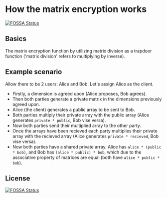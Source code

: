 # How the matrix encryption works
[![FOSSA Status](https://app.fossa.com/api/projects/git%2Bgithub.com%2FFoxNerdSaysMoo%2FPyEncryptors.svg?type=shield)](https://app.fossa.com/projects/git%2Bgithub.com%2FFoxNerdSaysMoo%2FPyEncryptors?ref=badge_shield)

## Basics
The matrix encryption function by utilizing matrix division as a trapdoor function ('matrix division' refers to multiplying by inverse).

## Example scenario

Allow there to be 2 users: Alice and Bob. Let's assign Alice as the client. 

- Firstly, a dimension is agreed upon (Alice proposes, Bob agrees).
- Then both parties generate a private matrix in the dimensions previously agreed upon. 
- Alice (the client) generates a public array to be sent to Bob. 
- Both parties multiply their private array with the public array (Alice generates `private * public`, Bob vise versa).
- Now both parties send their multiplied array to the other party.
- Once the arrays have been recieved each party multiplies their private array with the recieved array (Alice generates `private * recieved`, Bob vise versa).
- Now both parties have a shared private array. Alice has `alice * (public * bob)`, and Bob has `(alice * public) * bob`, which due to the associative property of matrices are equal (both have `alice * public * bob`).

## License
[![FOSSA Status](https://app.fossa.com/api/projects/git%2Bgithub.com%2FFoxNerdSaysMoo%2FPyEncryptors.svg?type=large)](https://app.fossa.com/projects/git%2Bgithub.com%2FFoxNerdSaysMoo%2FPyEncryptors?ref=badge_large)